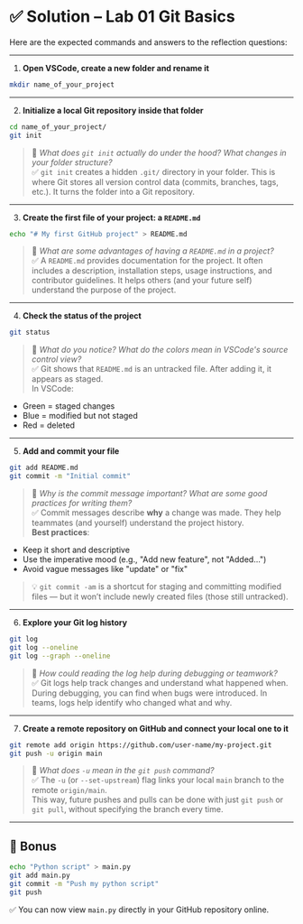 # ✅ Solution – Lab 01 Git Basics

Here are the expected commands and answers to the reflection questions:

---

1. **Open VSCode, create a new folder and rename it**
```bash
mkdir name_of_your_project
```

---

2. **Initialize a local Git repository inside that folder**  
```bash
cd name_of_your_project/
git init
```

> 💬 *What does `git init` actually do under the hood? What changes in your folder structure?*  
✅ `git init` creates a hidden `.git/` directory in your folder. This is where Git stores all version control data (commits, branches, tags, etc.). It turns the folder into a Git repository.

---

3. **Create the first file of your project: a `README.md`**  
```bash
echo "# My first GitHub project" > README.md
```

> 💬 *What are some advantages of having a `README.md` in a project?*  
✅ A `README.md` provides documentation for the project. It often includes a description, installation steps, usage instructions, and contributor guidelines. It helps others (and your future self) understand the purpose of the project.

---

4. **Check the status of the project**
```bash
git status
```

> 💬 *What do you notice? What do the colors mean in VSCode's source control view?*  
✅ Git shows that `README.md` is an untracked file. After adding it, it appears as staged.  
In VSCode:
- Green = staged changes
- Blue = modified but not staged
- Red = deleted

---

5. **Add and commit your file**
```bash
git add README.md
git commit -m "Initial commit"
```

> 💬 *Why is the commit message important? What are some good practices for writing them?*  
✅ Commit messages describe **why** a change was made. They help teammates (and yourself) understand the project history.  
**Best practices**:
- Keep it short and descriptive
- Use the imperative mood (e.g., "Add new feature", not "Added...")
- Avoid vague messages like "update" or "fix"

> 💡 `git commit -am` is a shortcut for staging and committing modified files — but it won’t include newly created files (those still untracked).

---

6. **Explore your Git log history**
```bash
git log
git log --oneline
git log --graph --oneline
```

> 💬 *How could reading the log help during debugging or teamwork?*  
✅ Git logs help track changes and understand what happened when. During debugging, you can find when bugs were introduced. In teams, logs help identify who changed what and why.

---

7. **Create a remote repository on GitHub and connect your local one to it**
```bash
git remote add origin https://github.com/user-name/my-project.git
git push -u origin main
```

> 💬 *What does `-u` mean in the `git push` command?*  
✅ The `-u` (or `--set-upstream`) flag links your local `main` branch to the remote `origin/main`.  
This way, future pushes and pulls can be done with just `git push` or `git pull`, without specifying the branch every time.

---

## 🎯 Bonus
```bash
echo "Python script" > main.py
git add main.py
git commit -m "Push my python script"
git push
```

✅ You can now view `main.py` directly in your GitHub repository online.
